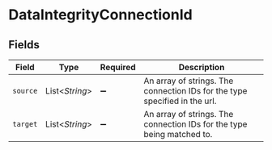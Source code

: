 # DataIntegrityConnectionId


## Fields

| Field                                                                      | Type                                                                       | Required                                                                   | Description                                                                |
| -------------------------------------------------------------------------- | -------------------------------------------------------------------------- | -------------------------------------------------------------------------- | -------------------------------------------------------------------------- |
| `source`                                                                   | List\<*String*>                                                            | :heavy_minus_sign:                                                         | An array of strings. The connection IDs for the type specified in the url. |
| `target`                                                                   | List\<*String*>                                                            | :heavy_minus_sign:                                                         | An array of strings. The connection IDs for the type being matched to.     |